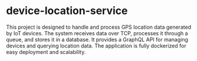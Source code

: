# device-location-service
This project is designed to handle and process GPS location data generated by IoT devices. The system receives data over TCP, processes it through a queue, and stores it in a database. It provides a GraphQL API for managing devices and querying location data. The application is fully dockerized for easy deployment and scalability.

